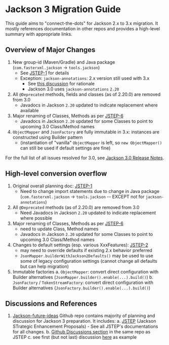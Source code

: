 # Jackson 3 Migration Guide

This guide aims to "connect-the-dots" for Jackson 2.x to 3.x migration.
It mostly references documentation in other repos and provides a high-level summary with appropriate links.

## Overview of Major Changes

1. New group-id (Maven/Gradle) and Java package (`com.fasterxml.jackson` -> `tools.jackson`)
    - See [JSTEP-1](https://github.com/FasterXML/jackson-future-ideas/wiki/JSTEP-1) for details
    - Exception: `jackson-annotations`: 2.x version still used with 3.x
         - See [this discussion](https://github.com/FasterXML/jackson-future-ideas/discussions/90) for rationale
         - Jackson 3.0 uses `jackson-annotations` `2.20`
2. All `@Deprecated` methods, fields and classes (as of 2.20.0) are removed from 3.0
    - Javadocs in Jackson `2.20` updated to indicate replacement where available
3. Major renaming of Classes, Methods as per [JSTEP-6](https://github.com/FasterXML/jackson-future-ideas/wiki/JSTEP-6)
   - Javadocs in Jackson `2.20` updated for some Classes to point to upcoming 3.0 Class/Method names
4. `ObjectMapper` and `JsonFactory` are fully immutable in 3.x: instances are constructed using Builder pattern
   - (instantiation of "vanilla" `ObjectMapper` is left, so `new ObjectMapper()` can still be used if default settings are fine)

For the full list of all issues resolved for 3.0, see [Jackson 3.0 Release Notes](https://github.com/FasterXML/jackson/wiki/Jackson-Release-3.0).

## High-level conversion overflow

1. Original overall planning doc: [JSTEP-1](https://github.com/FasterXML/jackson-future-ideas/wiki/JSTEP-1)
   - Need to change import statements due to change in Java package (`com.fasterxml.jackson` -> `tools.jackson` -- EXCEPT not for `jackson-annotations`)
2. All `@Deprecated` methods (as of 2.20.0) are removed from 3.0
   - Need Javadocs in Jackson `2.20` updated to indicate replacement where possible
3. Major renaming of Classes, Methods as per [JSTEP-6](https://github.com/FasterXML/jackson-future-ideas/wiki/JSTEP-6)
   - need to update Class, Method names
   - Javadocs in Jackson `2.20` updated for some Classes to point to upcoming 3.0 Class/Method names
2. Changes to default settings (esp. various XxxFeatures): [JSTEP-2](https://github.com/FasterXML/jackson-future-ideas/wiki/JSTEP-2)
   - may need to override defaults if existing 2.x behavior preferred
   - `JsonMapper.builderWithJackson2Defaults()` may be used to use some of legacy configuration settings (cannot change all defaults but can help migration)
6. Immutable factories
    a. `ObjectMapper`: convert direct configuration with Builder alternatives (`JsonMapper.builder().enable(...).build()`)
    b. `JsonFactory` / `TokenStreamFactory`: convert direct configuration with Builder alternatives (`JsonFactory.builder().enable(...).build()`)

## Discussions and References

1. [Jackson-future-ideas](https://github.com/FasterXML/jackson-future-ideas/wiki) Github repo contains majority of planning and discussion for Jackson 3 preparation. It includes:
    a. [JSTEP](https://github.com/FasterXML/jackson-future-ideas/wiki/JSTEP) (Jackson STrategic Enhancement Proposals)
         - See all JSTEP's documentations for all changes. 
    b. [Github Discussions section](https://github.com/FasterXML/jackson-future-ideas/discussions) in the same repo as JSTEP
   c. see first (but not last) discussion [here](https://github.com/FasterXML/jackson-future-ideas/discussions/72) as example

